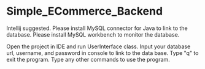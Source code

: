 # Simple_ECommerce_Backend

Intellij suggested.
Please install MySQL connector for Java to link to the database.
Please install MySQL workbench to monitor the database.

Open the project in IDE and run UserInterface class.
Input your database url, username, and password in console to link to the data base.
Type "q" to exit the program.
Type any other commands to use the program.
